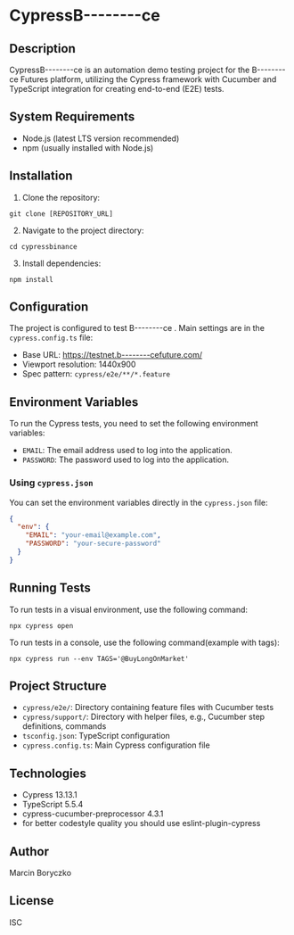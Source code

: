 # CypressB--------ce

## Description
CypressB--------ce is an automation demo testing project for the B--------ce Futures platform, utilizing the Cypress framework with Cucumber and TypeScript integration for creating end-to-end (E2E) tests.

## System Requirements
- Node.js (latest LTS version recommended)
- npm (usually installed with Node.js)

## Installation
1. Clone the repository:
```
git clone [REPOSITORY_URL]
```
2. Navigate to the project directory:
```
cd cypressbinance
```
3. Install dependencies:
```
npm install
```

## Configuration
The project is configured to test B--------ce . Main settings are in the `cypress.config.ts` file:

- Base URL: https://testnet.b--------cefuture.com/
- Viewport resolution: 1440x900
- Spec pattern: `cypress/e2e/**/*.feature`

## Environment Variables

To run the Cypress tests, you need to set the following environment variables:

- `EMAIL`: The email address used to log into the application.
- `PASSWORD`: The password used to log into the application.

### Using `cypress.json`

You can set the environment variables directly in the `cypress.json` file:

```json
{
  "env": {
    "EMAIL": "your-email@example.com",
    "PASSWORD": "your-secure-password"
  }
}
```

## Running Tests
To run tests in a visual environment, use the following command:
```
npx cypress open
```
To run tests in a console, use the following command(example with tags):
```
npx cypress run --env TAGS='@BuyLongOnMarket'
```

## Project Structure
- `cypress/e2e/`: Directory containing feature files with Cucumber tests
- `cypress/support/`: Directory with helper files, e.g., Cucumber step definitions, commands
- `tsconfig.json`: TypeScript configuration
- `cypress.config.ts`: Main Cypress configuration file

## Technologies
- Cypress 13.13.1
- TypeScript 5.5.4
- cypress-cucumber-preprocessor 4.3.1
- for better codestyle quality you should use eslint-plugin-cypress

## Author
Marcin Boryczko

## License
ISC